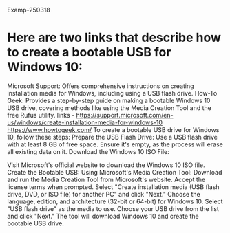  Examp-250318
# Here are two links that describe how to create a bootable USB for Windows 10:
Microsoft Support: Offers comprehensive instructions on creating installation media for Windows, including using a USB flash drive. 
How-To Geek: Provides a step-by-step guide on making a bootable Windows 10 USB drive, covering methods like using the Media Creation Tool and the free Rufus utility. 
links - https://support.microsoft.com/en-us/windows/create-installation-media-for-windows-10
https://www.howtogeek.com/
To create a bootable USB drive for Windows 10, follow these steps:
Prepare the USB Flash Drive:
Use a USB flash drive with at least 8 GB of free space. Ensure it's empty, as the process will erase all existing data on it.
Download the Windows 10 ISO File:

Visit Microsoft's official website to download the Windows 10 ISO file.
Create the Bootable USB:
Using Microsoft's Media Creation Tool:
Download and run the Media Creation Tool from Microsoft's website.
Accept the license terms when prompted.
Select "Create installation media (USB flash drive, DVD, or ISO file) for another PC" and click "Next."
Choose the language, edition, and architecture (32-bit or 64-bit) for Windows 10.
Select "USB flash drive" as the media to use.
Choose your USB drive from the list and click "Next."
The tool will download Windows 10 and create the bootable USB drive.


